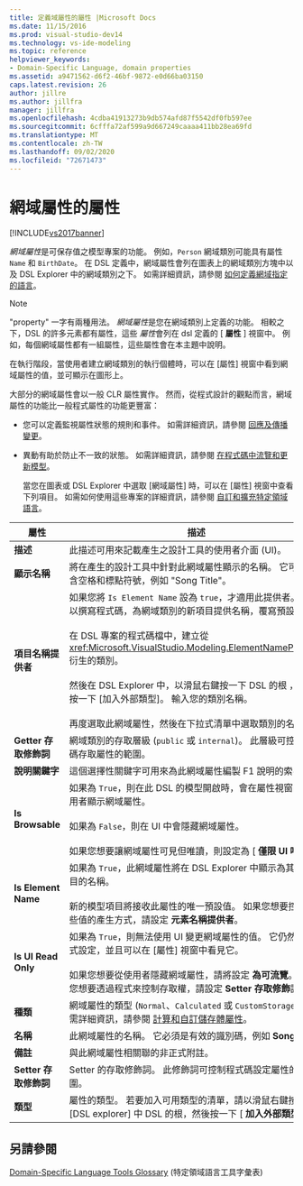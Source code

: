 ```yaml
---
title: 定義域屬性的屬性 |Microsoft Docs
ms.date: 11/15/2016
ms.prod: visual-studio-dev14
ms.technology: vs-ide-modeling
ms.topic: reference
helpviewer_keywords:
- Domain-Specific Language, domain properties
ms.assetid: a9471562-d6f2-46bf-9872-e0d66ba03150
caps.latest.revision: 26
author: jillre
ms.author: jillfra
manager: jillfra
ms.openlocfilehash: 4cdba41913273b9db574afd87f5542df0fb597ee
ms.sourcegitcommit: 6cfffa72af599a9d667249caaaa411bb28ea69fd
ms.translationtype: MT
ms.contentlocale: zh-TW
ms.lasthandoff: 09/02/2020
ms.locfileid: "72671473"
---
```

# <a name="properties-of-domain-properties"></a>網域屬性的屬性
[!INCLUDE[vs2017banner](../includes/vs2017banner.md)]

*網域屬性*是可保存值之模型專案的功能。 例如，`Person` 網域類別可能具有屬性 `Name` 和 `BirthDate`。 在 DSL 定義中，網域屬性會列在圖表上的網域類別方塊中以及 DSL Explorer 中的網域類別之下。 如需詳細資訊，請參閱 [如何定義網域指定的語言](../modeling/how-to-define-a-domain-specific-language.md)。

> [!NOTE]
> "property" 一字有兩種用法。 *網域屬性*是您在網域類別上定義的功能。 相較之下，DSL 的許多元素都有屬性，這些 *屬性*會列在 dsl 定義的 [ **屬性** ] 視窗中。 例如，每個網域屬性都有一組屬性，這些屬性會在本主題中說明。

 在執行階段，當使用者建立網域類別的執行個體時，可以在 [屬性] 視窗中看到網域屬性的值，並可顯示在圖形上。

 大部分的網域屬性會以一般 CLR 屬性實作。 然而，從程式設計的觀點而言，網域屬性的功能比一般程式屬性的功能更豐富：

- 您可以定義監視屬性狀態的規則和事件。 如需詳細資訊，請參閱 [回應及傳播變更](../modeling/responding-to-and-propagating-changes.md)。

- 異動有助於防止不一致的狀態。 如需詳細資訊，請參閱 [在程式碼中流覽和更新模型](../modeling/navigating-and-updating-a-model-in-program-code.md)。

  當您在圖表或 DSL Explorer 中選取 [網域屬性] 時，可以在 [屬性] 視窗中查看下列項目。 如需如何使用這些專案的詳細資訊，請參閱 [自訂和擴充特定領域語言](../modeling/customizing-and-extending-a-domain-specific-language.md)。

|屬性|描述|預設值|
|--------------|-----------------|-------------------|
|**描述**|此描述可用來記載產生之設計工具的使用者介面 (UI)。|\<none>|
|**顯示名稱**|將在產生的設計工具中針對此網域屬性顯示的名稱。 它可以包含空格和標點符號，例如 "Song Title"。|\<none>|
|**項目名稱提供者**|如果您將 `Is Element Name` 設為 `true`，才適用此提供者。 您可以撰寫程式碼，為網域類別的新項目提供名稱，覆寫預設行為。<br /><br /> 在 DSL 專案的程式碼檔中，建立從 <xref:Microsoft.VisualStudio.Modeling.ElementNameProvider> 衍生的類別。<br /><br /> 然後在 DSL Explorer 中，以滑鼠右鍵按一下 DSL 的根 ，然後按一下 [加入外部類型]。 輸入您的類別名稱。<br /><br /> 再度選取此網域屬性，然後在下拉式清單中選取類別的名稱。|\<none>|
|**Getter 存取修飾詞**|網域類別的存取層級 (`public` 或 `internal`)。 此層級可控制程式碼存取屬性的範圍。|`public`|
|**說明關鍵字**|這個選擇性關鍵字可用來為此網域屬性編製 F1 說明的索引。|\<none>|
|**Is Browsable**|如果為 `True`，則在此 DSL 的模型開啟時，會在屬性視窗中向使用者顯示網域屬性。<br /><br /> 如果為 `False`，則在 UI 中會隱藏網域屬性。<br /><br /> 如果您想要讓網域屬性可見但唯讀，則設定為 [ **僅限 UI 唯讀**]。|`True`|
|**Is Element Name**|如果為 `True`，此網域屬性將在 DSL Explorer 中顯示為其模型項目的名稱。<br /><br /> 新的模型項目將接收此屬性的唯一預設值。 如果您想要控制這些值的產生方式，請設定 **元素名稱提供者**。|`False`|
|**Is UI Read Only**|如果為 `True`，則無法使用 UI 變更網域屬性的值。 它仍然可由程式設定，並且可以在 [屬性] 視窗中看見它。<br /><br /> 如果您想要從使用者隱藏網域屬性，請將設定 **為可流覽**。 如果您想要透過程式來控制存取權，請設定 **Setter 存取修飾**詞。|`False`|
|**種類**|網域屬性的類型 (`Normal`、`Calculated` 或 `CustomStorage`)。 如需詳細資訊，請參閱 [計算和自訂儲存體屬性](../modeling/calculated-and-custom-storage-properties.md)。|`Normal`|
|**名稱**|此網域屬性的名稱。 它必須是有效的識別碼，例如 **SongTitle**。|\<none>|
|**備註**|與此網域屬性相關聯的非正式附註。|\<none>|
|**Setter 存取修飾詞**|Setter 的存取修飾詞。 此修飾詞可控制程式碼設定屬性的範圍。|`public`|
|**類型**|屬性的類型。 若要加入可用類型的清單，請以滑鼠右鍵按一下 [DSL explorer] 中 DSL 的根，然後按一下 [ **加入外部類型**]。|`String`|

## <a name="see-also"></a>另請參閱
 [Domain-Specific Language Tools Glossary](https://msdn.microsoft.com/ca5e84cb-a315-465c-be24-76aa3df276aa) (特定領域語言工具字彙表)
